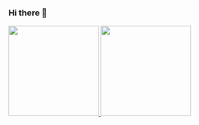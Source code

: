 ### Hi there 👋
<p align="left">
<a href="https://github.com/AryaAji778">
  <img height="180em" src="https://github-readme-stats-eight-theta.vercel.app/api?username=AryaAji778&show_icons=true&theme=algolia&include_all_commits=true&count_private=true"/>
  <img height="180em" src="https://github-readme-stats-eight-theta.vercel.app/api/top-langs/?username=AryaAji778&layout=compact&langs_count=8&theme=algolia"/>
</a>
</p>

